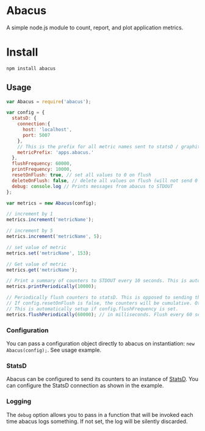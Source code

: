 Abacus
===

A simple node.js module to count, report, and plot application metrics.

# Install
````sh
npm install abacus
````

## Usage

````javascript
var Abacus = require('abacus');

var config = {
  statsD: {
    connection:{
      host: 'localhost',
      port: 5007
    },
    // This is the prefix for all metric names sent to statsD / graphite
    metricPrefix: 'apps.abacus.'
  },
  flushFrequency: 60000,
  printFrequency: 10000,
  resetOnFlush: true, // set all values to 0 on flush
  deleteOnFlush: false, // delete all values on flush (will not send 0's)
  debug: console.log // Prints messages from abacus to STDOUT
};

var metrics = new Abacus(config);

// increment by 1
metrics.increment('metricName');

// increment by 5
metrics.increment('metricName', 5);

// set value of metric
metrics.set('metricName', 153);

// Get value of metric
metrics.get('metricName');

// Print a summary of counters to STDOUT every 10 seconds. This is automatically setup if config.printFrequency is set.
metrics.printPeriodically(10000);

// Periodically flush counters to statsD. This is opposed to sending the counter each time it is changed
// If config.resetOnFlush is false, the counters will be cumulative. Otherwise, they're reset to 0 on each flush.
// This is automatically setup if config.flushFrequency is set.
metrics.flushPeriodically(60000); // in milliseconds. Flush every 60 seconds
````

### Configuration

You can pass a configuration object directly to abacus on instantiation: `new Abacus(config);`. See usage example.

### StatsD
Abacus can be configured to send its counters to an instance of [StatsD](https://github.com/etsy/statsd/). You can configure the StatsD connection as shown in the example.

### Logging
The `debug` option allows you to pass in a function that will be invoked each time abacus logs something. If not set, the log will be silently discarded.
